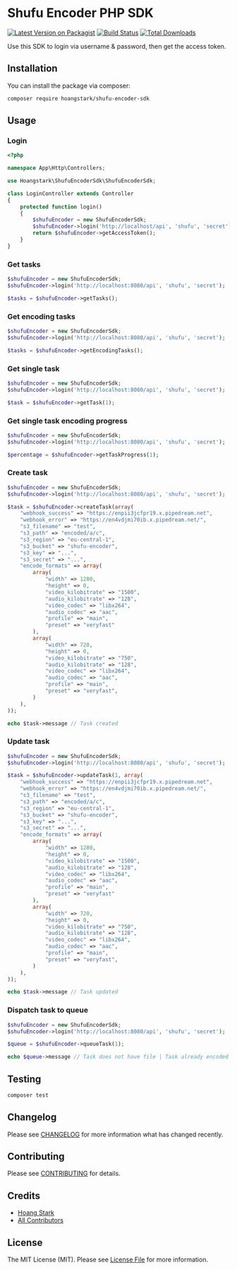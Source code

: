 # Shufu Encoder PHP SDK

[![Latest Version on Packagist](https://img.shields.io/packagist/v/hoangstark/shufu-encoder-sdk.svg?style=flat-square)](https://packagist.org/packages/hoangstark/shufu-encoder-sdk)
[![Build Status](https://img.shields.io/travis/hoangstark/shufu-encoder-sdk/master.svg?style=flat-square)](https://travis-ci.org/hoangstark/shufu-encoder-sdk)
[![Total Downloads](https://img.shields.io/packagist/dt/hoangstark/shufu-encoder-sdk.svg?style=flat-square)](https://packagist.org/packages/hoangstark/shufu-encoder-sdk)

Use this SDK to login via username & password, then get the access token.

## Installation

You can install the package via composer:

```bash
composer require hoangstark/shufu-encoder-sdk
```

## Usage

### Login

``` php
<?php

namespace App\Http\Controllers;

use Hoangstark\ShufuEncoderSdk\ShufuEncoderSdk;

class LoginController extends Controller
{
    protected function login()
    {
        $shufuEncoder = new ShufuEncoderSdk;
        $shufuEncoder->login('http://localhost/api', 'shufu', 'secret');
        return $shufuEncoder->getAccessToken();
    }
}
```

### Get tasks
```php
$shufuEncoder = new ShufuEncoderSdk;
$shufuEncoder->login('http://localhost:8080/api', 'shufu', 'secret');

$tasks = $shufuEncoder->getTasks();
```

### Get encoding tasks
```php
$shufuEncoder = new ShufuEncoderSdk;
$shufuEncoder->login('http://localhost:8080/api', 'shufu', 'secret');

$tasks = $shufuEncoder->getEncodingTasks();
```

### Get single task
```php
$shufuEncoder = new ShufuEncoderSdk;
$shufuEncoder->login('http://localhost:8080/api', 'shufu', 'secret');

$task = $shufuEncoder->getTask(1);
```

### Get single task encoding progress
```php
$shufuEncoder = new ShufuEncoderSdk;
$shufuEncoder->login('http://localhost:8080/api', 'shufu', 'secret');

$percentage = $shufuEncoder->getTaskProgress(1);
```

### Create task
```php
$shufuEncoder = new ShufuEncoderSdk;
$shufuEncoder->login('http://localhost:8080/api', 'shufu', 'secret');

$task = $shufuEncoder->createTask(array(
    "webhook_success" => "https://enpii3jcfpr19.x.pipedream.net",
    "webhook_error" => "https://en4vdjmi70ib.x.pipedream.net/",
    "s3_filename" => "test",
    "s3_path" => "encoded/a/c",
    "s3_region" => "eu-central-1",
    "s3_bucket" => "shufu-encoder",
    "s3_key" => "...",
    "s3_secret" => "...",
    "encode_formats" => array(
        array(
            "width" => 1280,
            "height" => 0,
            "video_kilobitrate" => "1500",
            "audio_kilobitrate" => "128",
            "video_codec" => "libx264",
            "audio_codec" => "aac",
            "profile" => "main",
            "preset" => "veryfast"
        ),
        array(
            "width" => 720,
            "height" => 0,
            "video_kilobitrate" => "750",
            "audio_kilobitrate" => "128",
            "video_codec" => "libx264",
            "audio_codec" => "aac",
            "profile" => "main",
            "preset" => "veryfast",
        )
    ),
));

echo $task->message // Task created
```

### Update task
```php
$shufuEncoder = new ShufuEncoderSdk;
$shufuEncoder->login('http://localhost:8080/api', 'shufu', 'secret');

$task = $shufuEncoder->updateTask(1, array(
    "webhook_success" => "https://enpii3jcfpr19.x.pipedream.net",
    "webhook_error" => "https://en4vdjmi70ib.x.pipedream.net/",
    "s3_filename" => "test",
    "s3_path" => "encoded/a/c",
    "s3_region" => "eu-central-1",
    "s3_bucket" => "shufu-encoder",
    "s3_key" => "...",
    "s3_secret" => "...",
    "encode_formats" => array(
        array(
            "width" => 1280,
            "height" => 0,
            "video_kilobitrate" => "1500",
            "audio_kilobitrate" => "128",
            "video_codec" => "libx264",
            "audio_codec" => "aac",
            "profile" => "main",
            "preset" => "veryfast"
        ),
        array(
            "width" => 720,
            "height" => 0,
            "video_kilobitrate" => "750",
            "audio_kilobitrate" => "128",
            "video_codec" => "libx264",
            "audio_codec" => "aac",
            "profile" => "main",
            "preset" => "veryfast",
        )
    ),
));

echo $task->message // Task updated
```

### Dispatch task to queue
```php
$shufuEncoder = new ShufuEncoderSdk;
$shufuEncoder->login('http://localhost:8080/api', 'shufu', 'secret');

$queue = $shufuEncoder->queueTask(1);

echo $queue->message // Task does not have file | Task already encoded | Task queue dispatched
```

## Testing

``` bash
composer test
```

## Changelog

Please see [CHANGELOG](CHANGELOG.md) for more information what has changed recently.

## Contributing

Please see [CONTRIBUTING](CONTRIBUTING.md) for details.

## Credits

- [Hoang Stark](https://github.com/hoangstark)
- [All Contributors](../../contributors)

## License

The MIT License (MIT). Please see [License File](LICENSE.md) for more information.
